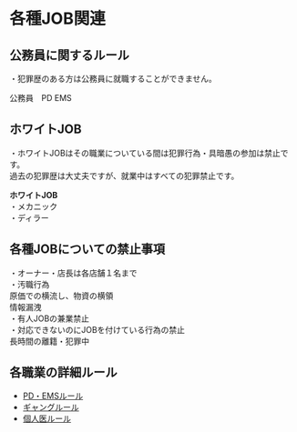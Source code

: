 # 各種JOB関連

## 公務員に関するルール

・犯罪歴のある方は公務員に就職することができません。

公務員　PD    EMS


## ホワイトJOB

・ホワイトJOBはその職業についている間は犯罪行為・具暗愚の参加は禁止です。\
過去の犯罪歴は大丈夫ですが、就業中はすべての犯罪禁止です。

**ホワイトJOB**\
・メカニック\
・ディラー


## 各種JOBについての禁止事項

・オーナー・店長は各店舗１名まで\
・汚職行為\
原価での横流し、物資の横領\
情報漏洩\
・有人JOBの兼業禁止\
・対応できないのにJOBを付けている行為の禁止\
長時間の離籍・犯罪中

## 各職業の詳細ルール

- [PD・EMSルール](police-ems.md)
- [ギャングルール](gang-rules.md)
- [個人医ルール](private-doctor.md)
